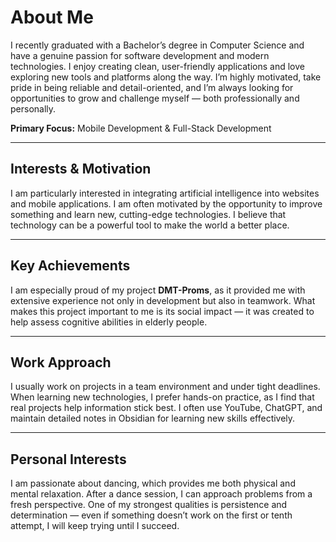 # About Me

I recently graduated with a Bachelor’s degree in Computer Science and have a genuine passion for software development and modern technologies. I enjoy creating clean, user-friendly applications and love exploring new tools and platforms along the way. I’m highly motivated, take pride in being reliable and detail-oriented, and I’m always looking for opportunities to grow and challenge myself — both professionally and personally.  

**Primary Focus:** Mobile Development & Full-Stack Development  

---

## Interests & Motivation

I am particularly interested in integrating artificial intelligence into websites and mobile applications. I am often motivated by the opportunity to improve something and learn new, cutting-edge technologies. I believe that technology can be a powerful tool to make the world a better place.  

---

## Key Achievements

I am especially proud of my project **DMT-Proms**, as it provided me with extensive experience not only in development but also in teamwork. What makes this project important to me is its social impact — it was created to help assess cognitive abilities in elderly people.  

---

## Work Approach

I usually work on projects in a team environment and under tight deadlines. When learning new technologies, I prefer hands-on practice, as I find that real projects help information stick best. I often use YouTube, ChatGPT, and maintain detailed notes in Obsidian for learning new skills effectively.  

---

## Personal Interests

I am passionate about dancing, which provides me both physical and mental relaxation. After a dance session, I can approach problems from a fresh perspective. One of my strongest qualities is persistence and determination — even if something doesn’t work on the first or tenth attempt, I will keep trying until I succeed.